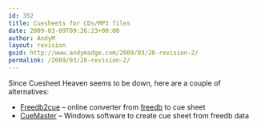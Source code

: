 ```yaml
---
id: 352
title: Cuesheets for CDs/MP3 files
date: 2009-03-09T09:26:23+00:00
author: AndyM
layout: revision
guid: http://www.andymadge.com/2009/03/28-revision-2/
permalink: /2009/03/28-revision-2/
---
```

Since Cuesheet Heaven seems to be down, here are a couple of alternatives:

  * [Freedb2cue](http://leho.kraav.com/freedb2cue/) &#8211; online converter from [freedb](http://www.freedb.org/) to cue sheet
  * [CueMaster](http://cuemaster.org/) &#8211; Windows software to create cue sheet from freedb data